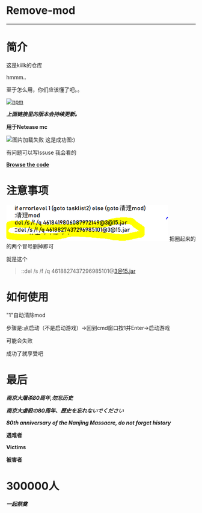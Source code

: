 # Remove-mod

---
# 简介

这是kiilk的仓库

hmmm..

至于怎么用，你们应该懂了吧。。

[![npm](https://img.shields.io/npm/dm/localeval.svg?style=for-the-badge)](https://github.com/kiilk/Remove-mod/releases)

***上面链接里的版本会~~持续~~更新。***

**用于Netease mc**

![图片加载失败](https://github.com/kiilk/Remove-mod/blob/kiilk%E7%9A%84%E5%9B%BE%E7%89%87/%E6%88%90%E5%8A%9F%E5%9B%BE.psd)
这是成功图:)

有问题可以写Issuse
我会看的

[**Browse the code**](https://github.com/kiilk/Remove-mod/blob/master/Remove%20filter%20and%20anti-addiction%20Project%20Redstone.bat)

# 注意事项
![233](https://github.com/kiilk/Remove-mod/blob/kiilk%E7%9A%84%E5%9B%BE%E7%89%87/%E6%8D%95%E8%8E%B7.PNG)
把圈起来的的两个冒号删掉即可

就是这个
>::del /s /f /q 4618827437296985101@3@15.jar

# 如何使用
"1"自动清除mod

步骤是:点启动（不是启动游戏）->回到cmd窗口按1并Enter->启动游戏

可能会失败

成功了就享受吧

# 最后
***南京大屠杀80周年,勿忘历史***

***南京大虐殺の80周年、歴史を忘れないでください***

***80th anniversary of the Nanjing Massacre, do not forget history***

**遇难者**

**Victims**

**被害者**

# 300000人

***一起祭奠***
